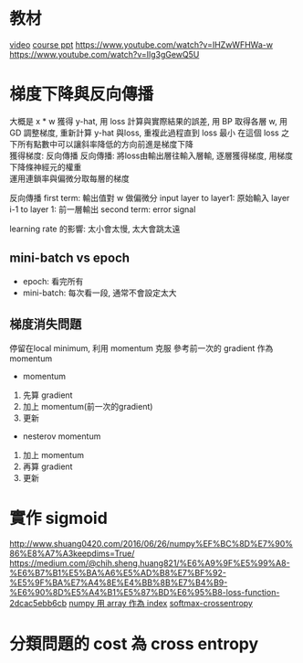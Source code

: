# 教材
[video](https://www.youtube.com/playlist?list=PL1f_B9coMEeB7VvBbxn6Xz29hL-_rvtIB)
[course ppt](https://docs.google.com/presentation/d/14f_MvayqywKyzJuK55kDBRb6IEK_TFlVyXEGGxiJP1c/edit#slide=id.g546583dea6_0_12)
https://www.youtube.com/watch?v=IHZwWFHWa-w
https://www.youtube.com/watch?v=Ilg3gGewQ5U

# 梯度下降與反向傳播
大概是 x * w 獲得 y-hat, 用 loss 計算與實際結果的誤差, 用 BP 取得各層 w, 用 GD 調整梯度, 重新計算 y-hat 與loss, 重複此過程直到 loss 最小
在這個 loss 之下所有點數中可以讓斜率降低的方向前進是梯度下降\
獲得梯度: 反向傳播
反向傳播: 將loss由輸出層往輸入層輸, 逐層獲得梯度, 用梯度下降條神經元的權重\
運用連鎖率與偏微分取每層的梯度

反向傳播
first term: 輸出值對 w 做偏微分
input layer to layer1: 原始輸入
layer i-1 to layer 1: 前一層輸出
second term: error signal

learning rate 的影響: 太小會太慢, 太大會跳太遠
## mini-batch vs epoch
* epoch: 看完所有
* mini-batch: 每次看一段, 通常不會設定太大

## 梯度消失問題
停留在local minimum, 利用 momentum 克服
參考前一次的 gradient 作為 momentum
* momentum
1. 先算 gradient
2. 加上 momentum(前一次的gradient)
3. 更新

* nesterov momentum
1. 加上 momentum
2. 再算 gradient
3. 更新

# 實作 sigmoid
http://www.shuang0420.com/2016/06/26/numpy%EF%BC%8D%E7%90%86%E8%A7%A3keepdims=True/
https://medium.com/@chih.sheng.huang821/%E6%A9%9F%E5%99%A8-%E6%B7%B1%E5%BA%A6%E5%AD%B8%E7%BF%92-%E5%9F%BA%E7%A4%8E%E4%BB%8B%E7%B4%B9-%E6%90%8D%E5%A4%B1%E5%87%BD%E6%95%B8-loss-function-2dcac5ebb6cb
[numpy 用 array 作為 index](https://www.brilliantcode.net/1183/numpy-tutorial-indexing-with-array-of-indices/)
[softmax-crossentropy](https://deepnotes.io/softmax-crossentropy)

# 分類問題的 cost 為 cross entropy

